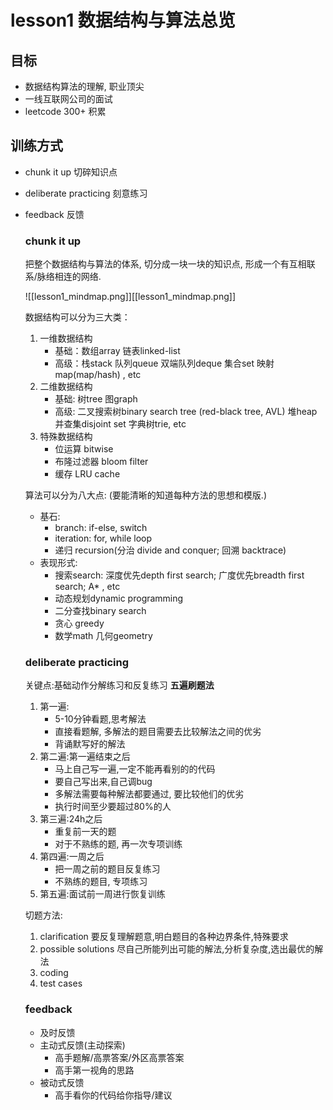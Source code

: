 # lesson1 数据结构与算法总览

## 目标

- 数据结构算法的理解, 职业顶尖
- 一线互联网公司的面试
- leetcode 300+ 积累

## 训练方式

- chunk it up 切碎知识点
- deliberate practicing 刻意练习
- feedback 反馈

	### chunk it up

	把整个数据结构与算法的体系, 切分成一块一块的知识点, 形成一个有互相联系/脉络相连的网络.
	
	![[lesson1_mindmap.png]][[lesson1_mindmap.png]]

	数据结构可以分为三大类：
	1. 一维数据结构
		- 基础：数组array  链表linked-list
		- 高级：栈stack 队列queue 双端队列deque 集合set 映射map(map/hash) , etc
	2. 二维数据结构
		- 基础: 树tree 图graph
		- 高级: 二叉搜索树binary search tree (red-black tree, AVL)  堆heap  并查集disjoint set 字典树trie, etc
	3. 特殊数据结构
		- 位运算 bitwise
		- 布隆过滤器 bloom filter
		- 缓存  LRU cache


	算法可以分为八大点:
	(要能清晰的知道每种方法的思想和模版.)
	- 基石: 
		- branch:  if-else, switch
		- iteration: for, while loop
		- 递归 recursion(分治 divide and conquer;  回溯 backtrace)
	- 表现形式:
		- 搜索search: 深度优先depth first search; 广度优先breadth first search; A*  , etc
		- 动态规划dynamic programming
		- 二分查找binary search
		- 贪心 greedy
		- 数学math  几何geometry

	### deliberate practicing
	关键点:基础动作分解练习和反复练习
	__五遍刷题法__
	1. 第一遍:
		- 5-10分钟看题,思考解法
		- 直接看题解, 多解法的题目需要去比较解法之间的优劣
		- 背诵默写好的解法
	2. 第二遍:第一遍结束之后
		-  马上自己写一遍,一定不能再看别的的代码
		-  要自己写出来,自己调bug
		-  多解法需要每种解法都要通过, 要比较他们的优劣
		-  执行时间至少要超过80%的人
	3. 第三遍:24h之后
		-  重复前一天的题
		-  对于不熟练的题, 再一次专项训练
	4. 第四遍:一周之后
		-  把一周之前的题目反复练习
		-  不熟练的题目, 专项练习
	5. 第五遍:面试前一周进行恢复训练

	切题方法:
	1. clarification 要反复理解题意,明白题目的各种边界条件,特殊要求
	2. possible solutions 尽自己所能列出可能的解法,分析复杂度,选出最优的解法 
	3. coding
	4. test cases
	
	### feedback
	- 及时反馈
	- 主动式反馈(主动探索)
		- 高手题解/高票答案/外区高票答案
		- 高手第一视角的思路
	- 被动式反馈
		- 高手看你的代码给你指导/建议












